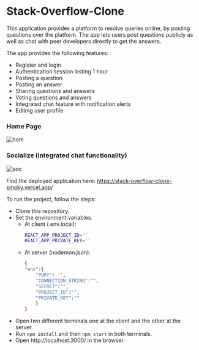# Stack-Overflow-Clone
This application provides a platform to resolve queries online, by posting questions over the platform. The app lets users post questions publicly as well as chat with peer developers directly to get the answers.

The app provides the following features:
- Register and login
- Authentication session lasting 1 hour
- Posting a question
- Posting an answer
- Sharing questions and answers
- Voting questions and answers
- Integrated chat feature with notification alerts
- Editing user profile

### Home Page
![hom](https://github.com/LuckyRathore911/Stack-Overflow-Clone/assets/56335557/10c7891b-7be2-4c0f-9b13-68b5eb2642cd)

### Socialize (integrated chat functionality)
![soc](https://github.com/LuckyRathore911/Stack-Overflow-Clone/assets/56335557/a1cf6bc2-646f-4372-be0f-9f9a9f3914ac)


Find the deployed application here: https://stack-overflow-clone-smoky.vercel.app/

To run the project, follow the steps:
- Clone this repository.
- Set the environment variables.
   - At client (.env.local):
      ```bash
      REACT_APP_PROJECT_ID=''
      REACT_APP_PRIVATE_KEY=''
      ```
  - At server (nodemon.json):
    ```bash
    {
    "env":{
        "PORT": '',
        "CONNECTION_STRING":"",
        "SECRET":"",
        "PROJECT_ID":"",
        "PRIVATE_KEY":""
        }
    }
    ```
- Open two different terminals one at the client and the other at the server.
- Run `npm install` and then `npm start` in both terminals.
- Open http://localhost:3000/ in the browser.
